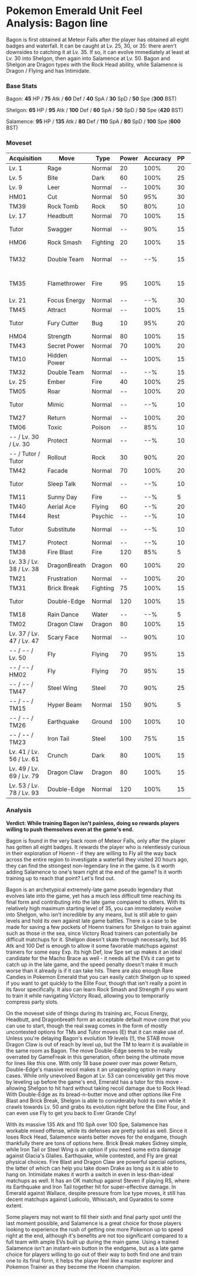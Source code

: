 # Pokemon Emerald Unit Feel Analysis: Bagon line

Bagon is first obtained at Meteor Falls after the player has obtained all eight badges and waterfall. It can be caught at Lv. 25, 30, or 35: there aren't downsides to catching it at Lv. 35. If so, it can evolve immediately at least at Lv. 30 into Shelgon, then again into Salamence at Lv. 50. Bagon and Shelgon are Dragon types with the Rock Head ability, while Salamence is Dragon / Flying and has Intimidate.

### Base Stats

Bagon: **45** HP / **75** Atk / **60** Def / **40** SpA / **30** SpD / **50** Spe (**300** BST)

Shelgon: **65** HP / **95** Atk / **100** Def / **60** SpA / **50** SpD / **50** Spe (**420** BST)

Salamence: **95** HP / **135** Atk / **80** Def / **110** SpA / **80** SpD / **100** Spe (**600** BST)

### Moveset

| Acquisition              | Move         | Type     | Power | Accuracy | PP | Notes              |
|--------------------------|--------------|----------|-------|----------|----|--------------------|
| Lv. 1                    | Rage         | Normal   | 20    | 100%     | 20 |                    |
| Lv. 5                    | Bite         | Dark     | 60    | 100%     | 25 |                    |
| Lv. 9                    | Leer         | Normal   | --    | 100%     | 30 |                    |
| HM01                     | Cut          | Normal   | 50    | 95%      | 30 |                    |
| TM39                     | Rock Tomb    | Rock     | 50    | 80%      | 10 |                    |
| Lv. 17                   | Headbutt     | Normal   | 70    | 100%     | 15 |                    |
| Tutor                    | Swagger      | Normal   | --    | 90%      | 15 | Emerald only       |
| HM06                     | Rock Smash   | Fighting | 20    | 100%     | 15 |                    |
| TM32                     | Double Team  | Normal   | --    | --%      | 15 | Buy at Game Corner |
| TM35                     | Flamethrower | Fire     | 95    | 100%     | 15 | Buy at Game Corner |
| Lv. 21                   | Focus Energy | Normal   | --    | --%      | 30 |                    |
| TM45                     | Attract      | Normal   | --    | 100%     | 15 |                    |
| Tutor                    | Fury Cutter  | Bug      | 10    | 95%      | 20 | Emerald only       |
| HM04                     | Strength     | Normal   | 80    | 100%     | 15 |                    |
| TM43                     | Secret Power | Normal   | 70    | 100%     | 20 |                    |
| TM10                     | Hidden Power | Normal   | --    | 100%     | 15 |                    |
| TM32                     | Double Team  | Normal   | --    | --%      | 15 |                    |
| Lv. 25                   | Ember        | Fire     | 40    | 100%     | 25 |                    |
| TM05                     | Roar         | Normal   | --    | 100%     | 20 |                    |
| Tutor                    | Mimic        | Normal   | --    | --%      | 10 | Emerald only       |
| TM27                     | Return       | Normal   | --    | 100%     | 20 |                    |
| TM06                     | Toxic        | Poison   | --    | 85%      | 10 |                    |
| -- / Lv. 30 / Lv. 30     | Protect      | Normal   | --    | --%      | 10 |                    |
| -- / Tutor / Tutor       | Rollout      | Rock     | 30    | 90%      | 20 | Emerald only       |
| TM42                     | Facade       | Normal   | 70    | 100%     | 20 |                    |
| Tutor                    | Sleep Talk   | Normal   | --    | --%      | 10 | Emerald only       |
| TM11                     | Sunny Day    | Fire     | --    | --%      | 5  |                    |
| TM40                     | Aerial Ace   | Flying   | 60    | --%      | 20 |                    |
| TM44                     | Rest         | Psychic  | --    | --%      | 10 |                    |
| Tutor                    | Substitute   | Normal   | --    | --%      | 10 | Emerald only       |
| TM17                     | Protect      | Normal   | --    | --%      | 10 |                    |
| TM38                     | Fire Blast   | Fire     | 120   | 85%      | 5  |                    |
| Lv. 33 / Lv. 38 / Lv. 38 | DragonBreath | Dragon   | 60    | 100%     | 20 |                    |
| TM21                     | Frustration  | Normal   | --    | 100%     | 20 |                    |
| TM31                     | Brick Break  | Fighting | 75    | 100%     | 15 |                    |
| Tutor                    | Double-Edge  | Normal   | 120   | 100%     | 15 | Emerald only       |
| TM18                     | Rain Dance   | Water    | --    | --%      | 5  |                    |
| TM02                     | Dragon Claw  | Dragon   | 80    | 100%     | 15 |                    |
| Lv. 37 / Lv. 47 / Lv. 47 | Scary Face   | Normal   | --    | 90%      | 10 |                    |
| -- / -- / Lv. 50         | Fly          | Flying   | 70    | 95%      | 15 |                    |
| -- / -- / HM02           | Fly          | Flying   | 70    | 95%      | 15 |                    |
| -- / -- / TM47           | Steel Wing   | Steel    | 70    | 90%      | 25 |                    |
| -- / -- / TM15           | Hyper Beam   | Normal   | 150   | 90%      | 5  |                    |
| -- / -- / TM26           | Earthquake   | Ground   | 100   | 100%     | 10 |                    |
| -- / -- / TM23           | Iron Tail    | Steel    | 100   | 75%      | 15 |                    |
| Lv. 41 / Lv. 56 / Lv. 61 | Crunch       | Dark     | 80    | 100%     | 15 |                    |
| Lv. 49 / Lv. 69 / Lv. 79 | Dragon Claw  | Dragon   | 80    | 100%     | 15 |                    |
| Lv. 53 / Lv. 78 / Lv. 93 | Double-Edge  | Normal   | 120   | 100%     | 15 |                    |

### Analysis

**Verdict: While training Bagon isn't painless, doing so rewards players willing to push themselves even at the game's end.**

Bagon is found in the very back room of Meteor Falls, only after the player has gotten all eight badges. It rewards the player who is relentlessly curious in their exploration of Hoenn - if they are willing to Fly all the way back across the entire region to investigate a waterfall they visited 20 hours ago, they can find the strongest non-legendary line in the game. Is it worth adding Salamence to one's team right at the end of the game? Is it worth training up to reach that point? Let's find out.

Bagon is an archetypical extremely-late game pseudo legendary that evolves late into the game, yet has a much less difficult time reaching its final form and contributing into the late game compared to others. With its relatively high maximum starting level of 35, you can immediately evolve into Shelgon, who isn't incredible by any means, but is still able to gain levels and hold its own against late game battles. There is a case to be made for saving a few pockets of Hoenn trainers for Shelgon to train against such as those in the sea, since Victory Road trainers can potentially be difficult matchups for it. Shelgon doesn't skate through necessarily, but 95 Atk and 100 Def is enough to allow it some favorable matchups against trainers for some easy Exp. Its high Def, low Spe set up makes it an ideal candidate for the Macho Brace as well - it needs all the EVs it can get to catch up in the late game, and the speed penalty doesn't make it much worse than it already is if it can take hits. There are also enough Rare Candies in Pokemon Emerald that you can easily catch Shelgon up to speed if you want to get quickly to the Elite Four, though that isn't really a point in its favor specifically. It also can learn Rock Smash and Strength if you want to train it while navigating Victory Road, allowing you to temporarily compress party slots.

On the moveset side of things during its training arc, Focus Energy, Headbutt, and Dragonbreath form an acceptable default move core that you can use to start, though the real swag comes in the form of mostly uncontested options for TMs and Tutor moves (E) that it can make use of. Unless you're delaying Bagon's evolution 19 levels (!), the STAB move Dragon Claw is out of reach by level up, but the TM to learn it is available in the same room as Bagon. The move Double-Edge seems to be really overrated by GameFreak in this generation, often being the ultimate move for lines like this one. With only 18 base power over max power Return, Double-Edge's massive recoil makes it an unappealing option in many cases. While only unevolved Bagon at Lv. 53 can conceivably get this move by leveling up before the game's end, Emerald has a tutor for this move - allowing Shelgon to hit hard without taking recoil damage due to Rock Head. With Double-Edge as its bread-n-butter move and other options like Fire Blast and Brick Break, Shelgon is able to considerably hold its own while it crawls towards Lv. 50 and grabs its evolution right before the Elite Four, and can even use Fly to get you back to Ever Grande City!

With its massive 135 Atk and 110 SpA over 100 Spe, Salamence has workable mixed offense, while its defenses are pretty solid as well. Since it loses Rock Head, Salamence wants better moves for the endgame, though thankfully there are tons of options here. Brick Break makes Sidney simple, while Iron Tail or Steel Wing is an option if you need some extra damage against Glacia's Glalies. Earthquake, while contested, and Fly are great physical choices. Fire Blast and Dragon Claw are powerful special options, the latter of which can help you take down Drake as long as it is able to hang on. Intimidate makes it worth a switch in even in less-than-ideal matchups as well. It has an OK matchup against Steven if playing RS, where its Earthquake and Iron Tail together hit for super-effective damage. In Emerald against Wallace, despite pressure from Ice type moves, it still has decent matchups against Ludicolo, Whiscash, and Gyarados to some extent. 

Some players may not want to fill their sixth and final party spot until the last moment possible, and Salamence is a great choice for those players looking to experience the rush of getting one more Pokemon up to speed right at the end, although it's benefits are not too significant compared to a full team with ample EVs built up during the main game. Using a trained Salamence isn't an instant-win button in the endgame, but as a late game choice for players willing to go out of their way to both find one and train one to its final form, it helps the player feel like a master explorer and Pokemon Trainer as they become the Hoenn champion.